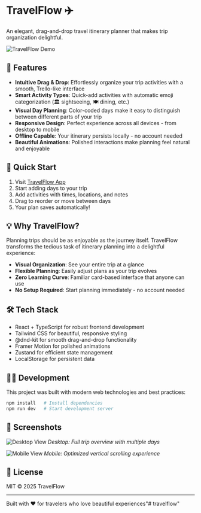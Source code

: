 # TravelFlow ✈️

An elegant, drag-and-drop travel itinerary planner that makes trip organization delightful.

![TravelFlow Demo](https://images.pexels.com/photos/7412095/pexels-photo-7412095.jpeg?auto=compress&cs=tinysrgb&w=1260&h=750&dpr=2)

## 🌟 Features

- **Intuitive Drag & Drop**: Effortlessly organize your trip activities with a smooth, Trello-like interface
- **Smart Activity Types**: Quick-add activities with automatic emoji categorization (🏛️ sightseeing, 🍽️ dining, etc.)
- **Visual Day Planning**: Color-coded days make it easy to distinguish between different parts of your trip
- **Responsive Design**: Perfect experience across all devices - from desktop to mobile
- **Offline Capable**: Your itinerary persists locally - no account needed
- **Beautiful Animations**: Polished interactions make planning feel natural and enjoyable

## 🚀 Quick Start

1. Visit [TravelFlow App](https://travel-planner-vibe-coding.netlify.app/)
2. Start adding days to your trip
3. Add activities with times, locations, and notes
4. Drag to reorder or move between days
5. Your plan saves automatically!

## 💡 Why TravelFlow?

Planning trips should be as enjoyable as the journey itself. TravelFlow transforms the tedious task of itinerary planning into a delightful experience:

- **Visual Organization**: See your entire trip at a glance
- **Flexible Planning**: Easily adjust plans as your trip evolves
- **Zero Learning Curve**: Familiar card-based interface that anyone can use
- **No Setup Required**: Start planning immediately - no account needed

## 🛠️ Tech Stack

- React + TypeScript for robust frontend development
- Tailwind CSS for beautiful, responsive styling
- @dnd-kit for smooth drag-and-drop functionality
- Framer Motion for polished animations
- Zustand for efficient state management
- LocalStorage for persistent data


## 👩‍💻 Development

This project was built with modern web technologies and best practices:

```bash
npm install   # Install dependencies
npm run dev   # Start development server
```

## 📱 Screenshots

![Desktop View](https://images.pexels.com/photos/5076531/pexels-photo-5076531.jpeg?auto=compress&cs=tinysrgb&w=1260&h=750&dpr=2)
*Desktop: Full trip overview with multiple days*

![Mobile View](https://images.pexels.com/photos/5076516/pexels-photo-5076516.jpeg?auto=compress&cs=tinysrgb&w=1260&h=750&dpr=2)
*Mobile: Optimized vertical scrolling experience*


## 📄 License

MIT © 2025 TravelFlow

---

Built with ❤️ for travelers who love beautiful experiences"# travelflow" 
